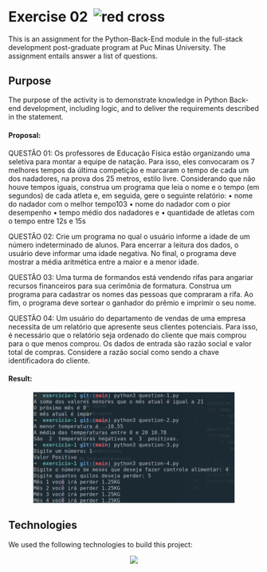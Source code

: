 <h1>Exercise 02<img src="https://img.icons8.com/fluency/256/completed-task.png" alt="red cross" style="height: 1em; margin-left: 0.4em; margin-top: 0.2em;"></h1>
<p>This is an assignment for the Python-Back-End module in the full-stack development post-graduate program at Puc Minas University. The assignment entails answer a list of questions.</p>
<h2>Purpose</h2>
<p>The purpose of the activity is to demonstrate knowledge in Python Back-end development, including logic, and to deliver the requirements described in the statement.</p>
<h4>Proposal:</h4>
<p >
  QUESTÃO 01: Os professores de Educação Física estão organizando uma seletiva para montar a equipe de
  natação. Para isso, eles convocaram os 7 melhores tempos da última competição e marcaram o tempo de
  cada um dos nadadores, na prova dos 25 metros, estilo livre.
  Considerando que não houve tempos iguais, construa um programa que leia o nome e o tempo (em
  segundos) de cada atleta e, em seguida, gere o seguinte relatório:
  • nome do nadador com o melhor tempo103
  • nome do nadador com o pior desempenho
  • tempo médio dos nadadores e
  • quantidade de atletas com o tempo entre 12s e 15s
  
  
  QUESTÃO 02: Crie um programa no qual o usuário informe a idade de um número indeterminado de alunos.
  Para encerrar a leitura dos dados, o usuário deve informar uma idade negativa. No final, o programa deve
  mostrar a média aritmética entre a maior e a menor idade.
  
  
  QUESTÃO 03: Uma turma de formandos está vendendo rifas para angariar recursos financeiros para sua
  cerimônia de formatura. Construa um programa para cadastrar os nomes das pessoas que compraram a
  rifa. Ao fim, o programa deve sortear o ganhador
  do prêmio e imprimir o seu nome.
  
  
  QUESTÃO 04: Um usuário do departamento de vendas de uma empresa necessita de um relatório que
  apresente seus clientes potenciais. Para isso, é necessário que o relatório seja ordenado do cliente
  que mais comprou para o que menos comprou. Os dados de entrada são razão social e valor total de
  compras. Considere a razão social como sendo a chave identificadora do cliente.
</p>

<h4>Result:</h4>
<p align="center">
  <img src="https://github.com/tiagopazhs/FullStack-PucMinas-Postraduate/blob/main/back-end-python/exercicio-1/docs/logs.png" alt="sample" style="width: 80%"> 
</p>


<h2>Technologies</h2>
<p>We used the following technologies to build this project:</p>
<p align="center">
    <img src="https://skillicons.dev/icons?i=py,vscode,git" />
</p>

